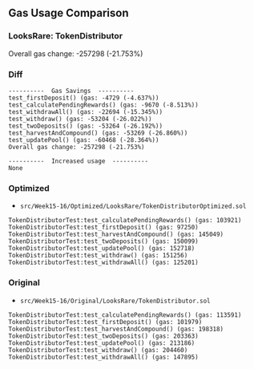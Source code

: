 ## Gas Usage Comparison

### LooksRare: TokenDistributor
Overall gas change: -257298 (-21.753%)

### Diff
```
----------  Gas Savings  ----------
test_firstDeposit() (gas: -4729 (-4.637%)) 
test_calculatePendingRewards() (gas: -9670 (-8.513%)) 
test_withdrawAll() (gas: -22694 (-15.345%)) 
test_withdraw() (gas: -53204 (-26.022%)) 
test_twoDeposits() (gas: -53264 (-26.192%)) 
test_harvestAndCompound() (gas: -53269 (-26.860%)) 
test_updatePool() (gas: -60468 (-28.364%)) 
Overall gas change: -257298 (-21.753%)

----------  Increased usage  ----------
None

```

### Optimized
- `src/Week15-16/Optimized/LooksRare/TokenDistributorOptimized.sol`
```
TokenDistributorTest:test_calculatePendingRewards() (gas: 103921)
TokenDistributorTest:test_firstDeposit() (gas: 97250)
TokenDistributorTest:test_harvestAndCompound() (gas: 145049)
TokenDistributorTest:test_twoDeposits() (gas: 150099)
TokenDistributorTest:test_updatePool() (gas: 152718)
TokenDistributorTest:test_withdraw() (gas: 151256)
TokenDistributorTest:test_withdrawAll() (gas: 125201)
```

### Original
- `src/Week15-16/Original/LooksRare/TokenDistributor.sol`
```
TokenDistributorTest:test_calculatePendingRewards() (gas: 113591)
TokenDistributorTest:test_firstDeposit() (gas: 101979)
TokenDistributorTest:test_harvestAndCompound() (gas: 198318)
TokenDistributorTest:test_twoDeposits() (gas: 203363)
TokenDistributorTest:test_updatePool() (gas: 213186)
TokenDistributorTest:test_withdraw() (gas: 204460)
TokenDistributorTest:test_withdrawAll() (gas: 147895)
```